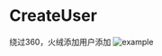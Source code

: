 # CreateUser
绕过360，火绒添加用户添加
![example](https://user-images.githubusercontent.com/53397197/196215051-3ca8b968-e39f-4e21-a4fa-195907b9c478.png)
